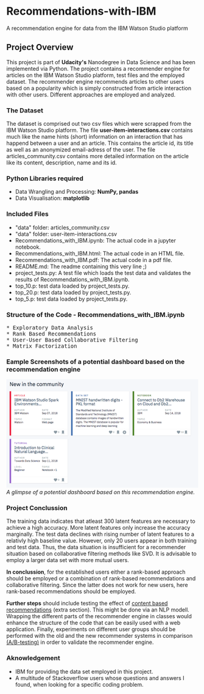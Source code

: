 # Recommendations-with-IBM
A recommendation engine for data from the IBM Watson Studio platform

## Project Overview
This project is part of **Udacity's** Nanodegree in Data Science and has been implemented via Python. The project contains a recommender engine for articles on the IBM Watson Studio platform, test files and the employed dataset. The recommender engine recommends articles to other users based on a popularity which is simply constructed from article interaction with other users. Different approaches are employed and analyzed.

### The Dataset
The dataset is comprised out two csv files which were scrapped from the IBM Watson Studio platform. The file **user-item-interactions.csv** contains much like the name hints (short) information on an interaction that has happend between a user and an article. This contains the article id, its title as well as an anonymized email-adress of the user. The file articles_community.csv contains more detailed information on the article like its content, description, name and its id.

### Python Libraries required

* Data Wrangling and Processing: **NumPy, pandas**
* Data Visualisation: **matplotlib**

### Included Files

* "data" folder: articles_community.csv
* "data" folder: user-item-interactions.csv
* Recommendations_with_IBM.ipynb: The actual code in a jupyter notebook.
* Recommendations_with_IBM.html: The actual code in an HTML file.
* Recommendations_with_IBM.pdf: The actual code in a pdf file.
* README.md: The readme containing this very line ;)
* project_tests.py: A test file which loads the test data and validates the results of Recommendations_with_IBM.ipynb.
* top_10.p: test data loaded by project_tests.py.
* top_20.p: test data loaded by project_tests.py.
* top_5.p: test data loaded by project_tests.py.

### Structure of the Code - Recommendations_with_IBM.ipynb
<pre>
* Exploratory Data Analysis
* Rank Based Recommendations
* User-User Based Collaborative Filtering
* Matrix Factorization
</pre>

### Eample Screenshots of a potential dashboard based on the recommendation engine
![HOME](example_images/screen-shot-2018-09-17-at-3.40.30-pm.png)
_A glimpse of a potential dashboard based on this recommendation engine._
### Project Conclussion

The training data indicates that atleast 300 latent features are necessary to achieve a high accuracy. More latent features only increase the accuracy marginally. The test data declines with rising number of latent features to a relativly high baseline value. However, only 20 users appear in both training and test data. Thus, the data situation is insufficient for a recommender situation based on collaborative filtering methods like SVD. It is advisable to employ a larger data set with more mutual users.

**In conclussion**, for the established users either a rank-based approach should be employed or a combination of rank-based recommendations and collaborative filtering. Since the latter does not work for new users, here rank-based recommendations should be employed. 

**Further steps** should include testing the effect of <u>content based recommendations</u> (extra section). This might be done via an NLP modell. Wrapping the different parts of the recommender engine in classes would enhance the structure of the code that can be easily used with a web application. Finally, experiments on different user groups should be performed  with the old and the new recommender systems in comparison <u>(A/B-testing)</u> in order to validate the recommender engine.

### Aknowledgement
* IBM for providing the data set employed in this project.
* A multitude of Stackoverflow users whose questions and answers I found, when looking for a specific coding problem.
